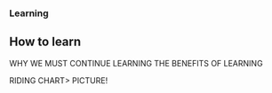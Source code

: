 ### Learning

## How to learn 

WHY WE MUST CONTINUE LEARNING
THE BENEFITS OF LEARNING 


RIDING CHART>  PICTURE! 